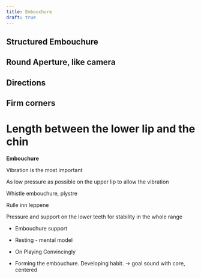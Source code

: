 ```yaml
---
title: Embouchure
draft: true
---
```



## Structured Embouchure


## Round Aperture, like camera

## Directions

## Firm corners

# Length between the lower lip and the chin

**Embouchure**

Vibration is the most important

As low pressure as possible on the upper lip to allow the vibration

Whistle embouchure, plystre

Rulle inn leppene

Pressure and support on the lower teeth for stability in the whole range
- Embouchure support
- Resting - mental model
- On Playing Convincingly

- Forming the embouchure. Developing habit. -> goal sound with core, centered
